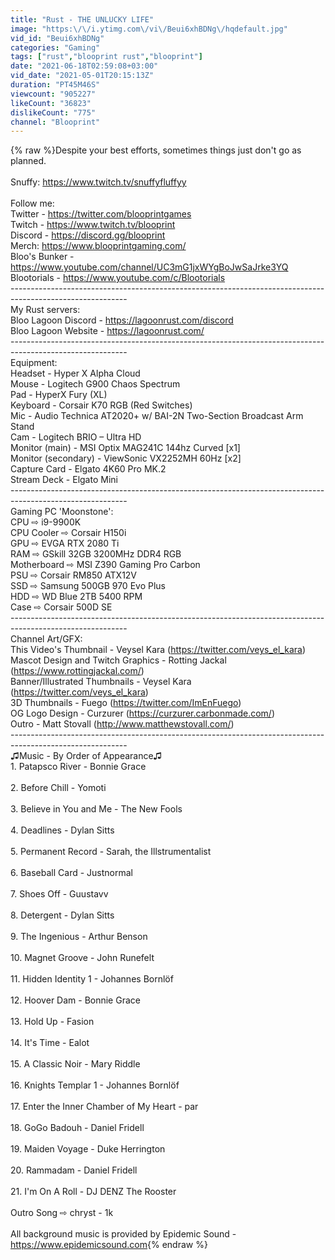 ```yaml
---
title: "Rust - THE UNLUCKY LIFE"
image: "https:\/\/i.ytimg.com\/vi\/Beui6xhBDNg\/hqdefault.jpg"
vid_id: "Beui6xhBDNg"
categories: "Gaming"
tags: ["rust","blooprint rust","blooprint"]
date: "2021-06-18T02:59:08+03:00"
vid_date: "2021-05-01T20:15:13Z"
duration: "PT45M46S"
viewcount: "905227"
likeCount: "36823"
dislikeCount: "775"
channel: "Blooprint"
---
```

{% raw %}Despite your best efforts, sometimes things just don't go as planned. <br /><br />Snuffy: <a rel="nofollow" target="blank" href="https://www.twitch.tv/snuffyfluffyy">https://www.twitch.tv/snuffyfluffyy</a><br /><br />Follow me:<br />Twitter - <a rel="nofollow" target="blank" href="https://twitter.com/blooprintgames">https://twitter.com/blooprintgames</a><br />Twitch - <a rel="nofollow" target="blank" href="https://www.twitch.tv/blooprint">https://www.twitch.tv/blooprint</a><br />Discord - <a rel="nofollow" target="blank" href="https://discord.gg/blooprint">https://discord.gg/blooprint</a><br />Merch: <a rel="nofollow" target="blank" href="https://www.blooprintgaming.com/">https://www.blooprintgaming.com/</a><br />Bloo's Bunker - <a rel="nofollow" target="blank" href="https://www.youtube.com/channel/UC3mG1jxWYgBoJwSaJrke3YQ">https://www.youtube.com/channel/UC3mG1jxWYgBoJwSaJrke3YQ</a><br />Blootorials - <a rel="nofollow" target="blank" href="https://www.youtube.com/c/Blootorials">https://www.youtube.com/c/Blootorials</a><br />-----------------------------------------------------------------------------------------------------------<br />My Rust servers:<br />Bloo Lagoon Discord - <a rel="nofollow" target="blank" href="https://lagoonrust.com/discord">https://lagoonrust.com/discord</a><br />Bloo Lagoon Website - <a rel="nofollow" target="blank" href="https://lagoonrust.com/">https://lagoonrust.com/</a><br />-----------------------------------------------------------------------------------------------------------<br />Equipment:<br />Headset - Hyper X Alpha Cloud<br />Mouse - Logitech G900 Chaos Spectrum<br />Pad - HyperX Fury (XL)<br />Keyboard - Corsair K70 RGB (Red Switches)<br />Mic - Audio Technica AT2020+ w/ BAI-2N Two-Section Broadcast Arm Stand<br />Cam - Logitech BRIO – Ultra HD<br />Monitor (main) - MSI Optix MAG241C 144hz Curved [x1]<br />Monitor (secondary) - ViewSonic VX2252MH 60Hz [x2]<br />Capture Card - Elgato 4K60 Pro MK.2<br />Stream Deck - Elgato Mini<br />-----------------------------------------------------------------------------------------------------------<br />Gaming PC 'Moonstone':<br />CPU ⇨ i9-9900K <br />CPU Cooler ⇨ Corsair H150i<br />GPU ⇨ EVGA RTX 2080 Ti <br />RAM ⇨ GSkill 32GB 3200MHz DDR4 RGB <br />Motherboard ⇨ MSI Z390 Gaming Pro Carbon<br />PSU ⇨ Corsair RM850 ATX12V<br />SSD ⇨ Samsung 500GB 970 Evo Plus<br />HDD ⇨ WD Blue 2TB 5400 RPM <br />Case ⇨ Corsair 500D SE<br />-----------------------------------------------------------------------------------------------------------<br />Channel Art/GFX:<br />This Video's Thumbnail - Veysel Kara (<a rel="nofollow" target="blank" href="https://twitter.com/veys_el_kara)">https://twitter.com/veys_el_kara)</a> <br />Mascot Design and Twitch Graphics - Rotting Jackal (<a rel="nofollow" target="blank" href="https://www.rottingjackal.com/)">https://www.rottingjackal.com/)</a><br />Banner/Illustrated Thumbnails - Veysel Kara (<a rel="nofollow" target="blank" href="https://twitter.com/veys_el_kara)">https://twitter.com/veys_el_kara)</a><br />3D Thumbnails - Fuego (<a rel="nofollow" target="blank" href="https://twitter.com/ImEnFuego)">https://twitter.com/ImEnFuego)</a> <br />OG Logo Design - Curzurer (<a rel="nofollow" target="blank" href="https://curzurer.carbonmade.com/)">https://curzurer.carbonmade.com/)</a><br />Outro - Matt Stovall (<a rel="nofollow" target="blank" href="http://www.matthewstovall.com/)">http://www.matthewstovall.com/)</a><br />-----------------------------------------------------------------------------------------------------------<br />♫Music - By Order of Appearance♫<br />1. Patapsco River - Bonnie Grace<br /><br />2. Before Chill - Yomoti <br /><br />3. Believe in You and Me - The New Fools<br /><br />4. Deadlines - Dylan Sitts<br /><br />5. Permanent Record - Sarah, the Illstrumentalist<br /><br />6. Baseball Card - Justnormal<br /><br />7. Shoes Off - Guustavv<br /><br />8. Detergent - Dylan Sitts<br /><br />9. The Ingenious - Arthur Benson<br /><br />10. Magnet Groove - John Runefelt<br /><br />11. Hidden Identity 1 - Johannes Bornlöf<br /><br />12. Hoover Dam - Bonnie Grace<br /><br />13. Hold Up - Fasion<br /><br />14. It's Time - Ealot<br /><br />15. A Classic Noir - Mary Riddle<br /><br />16. Knights Templar 1 - Johannes Bornlöf<br /><br />17. Enter the Inner Chamber of My Heart - par<br /><br />18. GoGo Badouh - Daniel Fridell<br /><br />19. Maiden Voyage - Duke Herrington<br /><br />20. Rammadam - Daniel Fridell<br /><br />21. I'm On A Roll - DJ DENZ The Rooster<br /><br />Outro Song ⇨ chryst - 1k<br /><br />All background music is provided by Epidemic Sound - <a rel="nofollow" target="blank" href="https://www.epidemicsound.com">https://www.epidemicsound.com</a>{% endraw %}

